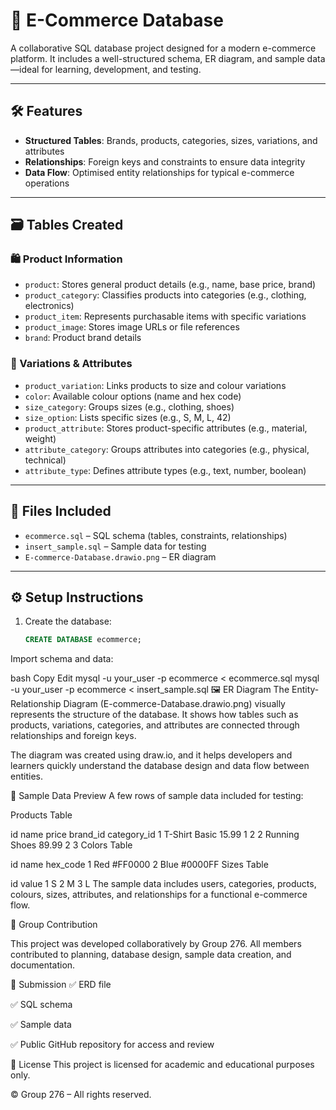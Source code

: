 # 🛒 E-Commerce Database

A collaborative SQL database project designed for a modern e-commerce platform. It includes a well-structured schema, ER diagram, and sample data—ideal for learning, development, and testing.

---

## 🛠️ Features

- **Structured Tables**: Brands, products, categories, sizes, variations, and attributes  
- **Relationships**: Foreign keys and constraints to ensure data integrity  
- **Data Flow**: Optimised entity relationships for typical e-commerce operations  

---

## 🗃️ Tables Created

### 🛍️ Product Information
- `product`: Stores general product details (e.g., name, base price, brand)  
- `product_category`: Classifies products into categories (e.g., clothing, electronics)  
- `product_item`: Represents purchasable items with specific variations  
- `product_image`: Stores image URLs or file references  
- `brand`: Product brand details  

### 🎨 Variations & Attributes
- `product_variation`: Links products to size and colour variations  
- `color`: Available colour options (name and hex code)  
- `size_category`: Groups sizes (e.g., clothing, shoes)  
- `size_option`: Lists specific sizes (e.g., S, M, L, 42)  
- `product_attribute`: Stores product-specific attributes (e.g., material, weight)  
- `attribute_category`: Groups attributes into categories (e.g., physical, technical)  
- `attribute_type`: Defines attribute types (e.g., text, number, boolean)  

---

## 📁 Files Included

- `ecommerce.sql` – SQL schema (tables, constraints, relationships)  
- `insert_sample.sql` – Sample data for testing  
- `E-commerce-Database.drawio.png` – ER diagram  

---

## ⚙️ Setup Instructions

1. Create the database:
   ```sql
   CREATE DATABASE ecommerce;
Import schema and data:

bash
Copy
Edit
mysql -u your_user -p ecommerce < ecommerce.sql
mysql -u your_user -p ecommerce < insert_sample.sql
🖼️ ER Diagram
The Entity-Relationship Diagram (E-commerce-Database.drawio.png) visually represents the structure of the database.
It shows how tables such as products, variations, categories, and attributes are connected through relationships and foreign keys.

The diagram was created using draw.io, and it helps developers and learners quickly understand the database design and data flow between entities.

🧪 Sample Data Preview
A few rows of sample data included for testing:

Products Table


id	name	price	brand_id	category_id
1	T-Shirt Basic	15.99	1	2
2	Running Shoes	89.99	2	3
Colors Table


id	name	hex_code
1	Red	#FF0000
2	Blue	#0000FF
Sizes Table


id	value
1	S
2	M
3	L
The sample data includes users, categories, products, colours, sizes, attributes, and relationships for a functional e-commerce flow.

🤝 Group Contribution

This project was developed collaboratively by Group 276.
All members contributed to planning, database design, sample data creation, and documentation.

📂 Submission
✅ ERD file

✅ SQL schema

✅ Sample data

✅ Public GitHub repository for access and review

📜 License
This project is licensed for academic and educational purposes only.

© Group 276 – All rights reserved.